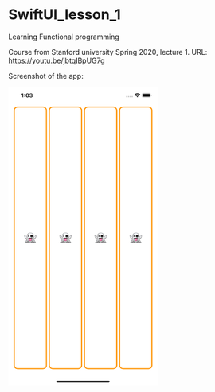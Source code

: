 # SwiftUI_lesson_1
Learning Functional programming

Course from Stanford university Spring 2020, lecture 1.
URL: https://youtu.be/jbtqIBpUG7g

Screenshot of the app:

<img src = "image/screenshot.png" width = "300px" height = "600px" />



